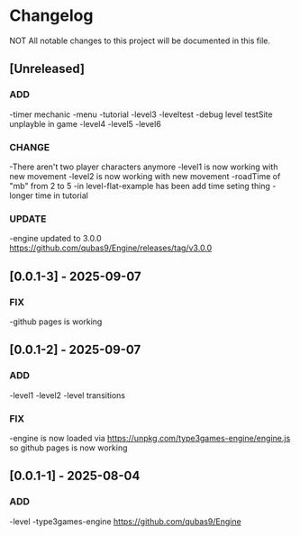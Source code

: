 # Changelog

NOT All notable changes to this project will be documented in this file.

## [Unreleased]

### ADD

-timer mechanic
-menu
-tutorial
-level3
-leveltest
-debug level testSite unplayble in game
-level4
-level5 
-level6

### CHANGE
-There aren't two player characters anymore
-level1 is now working with new movement
-level2 is now working with new movement
-roadTime of "mb" from 2 to 5
-in level-flat-example has been add time seting thing
-longer time in tutorial

### UPDATE
-engine updated to 3.0.0 https://github.com/qubas9/Engine/releases/tag/v3.0.0

## [0.0.1-3] - 2025-09-07

### FIX
-github pages is working

## [0.0.1-2] - 2025-09-07

### ADD
-level1
-level2
-level transitions

### FIX
-engine is now loaded via https://unpkg.com/type3games-engine/engine.js so github pages is now working

## [0.0.1-1] - 2025-08-04

### ADD
-level
-type3games-engine https://github.com/qubas9/Engine

